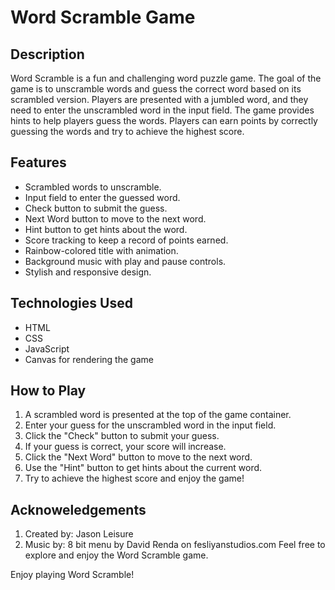 # Word Scramble Game

## Description
Word Scramble is a fun and challenging word puzzle game. The goal of the game is to unscramble words and guess the correct word based on its scrambled version. Players are presented with a jumbled word, and they need to enter the unscrambled word in the input field. The game provides hints to help players guess the words. Players can earn points by correctly guessing the words and try to achieve the highest score.

## Features
- Scrambled words to unscramble.
- Input field to enter the guessed word.
- Check button to submit the guess.
- Next Word button to move to the next word.
- Hint button to get hints about the word.
- Score tracking to keep a record of points earned.
- Rainbow-colored title with animation.
- Background music with play and pause controls.
- Stylish and responsive design.

## Technologies Used
- HTML
- CSS
- JavaScript
- Canvas for rendering the game

## How to Play
1. A scrambled word is presented at the top of the game container.
2. Enter your guess for the unscrambled word in the input field.
3. Click the "Check" button to submit your guess.
4. If your guess is correct, your score will increase.
5. Click the "Next Word" button to move to the next word.
6. Use the "Hint" button to get hints about the current word.
7. Try to achieve the highest score and enjoy the game!

## Acknoweledgements

1. Created by: Jason Leisure
2. Music by: 8 bit menu by David Renda on fesliyanstudios.com
Feel free to explore and enjoy the Word Scramble game.

Enjoy playing Word Scramble!
